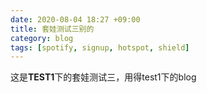 ```yaml
---
date: 2020-08-04 18:27 +09:00
title: 套娃测试三别的
category: blog 
tags: [spotify, signup, hotspot, shield]
---
```

这是**TEST1**下的套娃测试三，用得test1下的blog